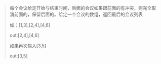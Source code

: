 > 每个会议给定开始与结束时间，后面的会议如果跟前面的有冲突，则完全取消前面的，保留后面的。给定一个会议的数组，返回最后的会议列表
> 
> 如：[1,3],[2,4],[4,6]
> 
> out:[2,4],[4,6]
> 
> 如果再次输入[3,5]
> 
> out:[3,5]
